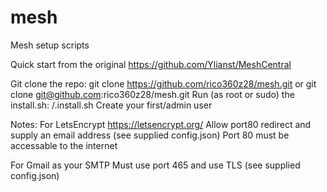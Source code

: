 # mesh
Mesh setup scripts

Quick start from the original https://github.com/Ylianst/MeshCentral

Git clone the repo: git clone https://github.com/rico360z28/mesh.git or git clone git@github.com:rico360z28/mesh.git
Run (as root or sudo) the install.sh: /.install.sh
Create your first/admin user

Notes: 
For LetsEncrypt https://letsencrypt.org/
Allow port80 redirect and supply an email address (see supplied config.json)
Port 80 must be accessable to the internet

For Gmail as your SMTP
Must use port 465 and use TLS (see supplied config.json)
